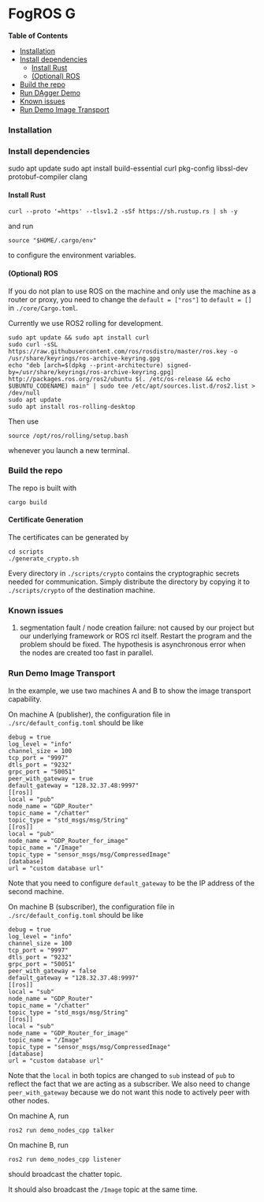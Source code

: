 # FogROS G

<!-- START doctoc generated TOC please keep comment here to allow auto update -->
<!-- DON'T EDIT THIS SECTION, INSTEAD RE-RUN doctoc TO UPDATE -->
**Table of Contents**

- [Installation](#installation)
- [Install dependencies](#install-dependencies)
  - [Install Rust](#install-rust)
  - [(Optional) ROS](#optional-ros)
- [Build the repo](#build-the-repo)
- [Run DAgger Demo](#run-dagger-demo)
- [Known issues](#known-issues)
- [Run Demo Image Transport](#run-demo-image-transport)

<!-- END doctoc generated TOC please keep comment here to allow auto update -->


### Installation 

### Install dependencies 
sudo apt update
sudo apt install build-essential curl pkg-config libssl-dev protobuf-compiler clang

#### Install Rust 
```
curl --proto '=https' --tlsv1.2 -sSf https://sh.rustup.rs | sh -y
```
and run 
```
source "$HOME/.cargo/env"
```
to configure the environment variables. 

#### (Optional) ROS 
If you do not plan to use ROS on the machine and only use the machine as a router or proxy, you need 
to change the `default = ["ros"]` to `default = []` in `./core/Cargo.toml`. 

Currently we use ROS2 rolling for development. 
```
sudo apt update && sudo apt install curl
sudo curl -sSL https://raw.githubusercontent.com/ros/rosdistro/master/ros.key -o /usr/share/keyrings/ros-archive-keyring.gpg
echo "deb [arch=$(dpkg --print-architecture) signed-by=/usr/share/keyrings/ros-archive-keyring.gpg] http://packages.ros.org/ros2/ubuntu $(. /etc/os-release && echo $UBUNTU_CODENAME) main" | sudo tee /etc/apt/sources.list.d/ros2.list > /dev/null
sudo apt update
sudo apt install ros-rolling-desktop
```
Then use 
```
source /opt/ros/rolling/setup.bash
```
whenever you launch a new terminal. 


### Build the repo 

The repo is built with 
```
cargo build
```

#### Certificate Generation
The certificates can be generated by 
```
cd scripts
./generate_crypto.sh
```
Every directory in `./scripts/crypto` contains the cryptographic secrets needed for communication. Simply distribute the directory by copying it to `./scripts/crypto` of the destination machine. 


### Known issues 
1. segmentation fault / node creation failure: not caused by our project but our underlying framework or ROS rcl itself. Restart the program and the problem should be fixed. The hypothesis is asynchronous error when the nodes are created too fast in parallel. 

### Run Demo Image Transport
In the example, we use two machines A and B to show the image transport capability. 

On machine A (publisher), the configuration file in `./src/default_config.toml` should be like 
```
debug = true
log_level = "info"
channel_size = 100
tcp_port = "9997"
dtls_port = "9232"
grpc_port = "50051"
peer_with_gateway = true
default_gateway = "128.32.37.48:9997"
[[ros]]
local = "pub"
node_name = "GDP_Router"
topic_name = "/chatter"
topic_type = "std_msgs/msg/String"
[[ros]]
local = "pub"
node_name = "GDP_Router_for_image"
topic_name = "/Image"
topic_type = "sensor_msgs/msg/CompressedImage"
[database]
url = "custom database url"
```
Note that you need to configure `default_gateway` to be the IP address of the second machine. 

On machine B (subscriber), the configuration file in `./src/default_config.toml` should be like 
```
debug = true
log_level = "info"
channel_size = 100
tcp_port = "9997"
dtls_port = "9232"
grpc_port = "50051"
peer_with_gateway = false
default_gateway = "128.32.37.48:9997"
[[ros]]
local = "sub"
node_name = "GDP_Router"
topic_name = "/chatter"
topic_type = "std_msgs/msg/String"
[[ros]]
local = "sub"
node_name = "GDP_Router_for_image"
topic_name = "/Image"
topic_type = "sensor_msgs/msg/CompressedImage"
[database]
url = "custom database url"
```
Note that the `local` in both topics are changed to `sub` instead of `pub` to reflect the fact that we are 
acting as a subscriber. We also need to change `peer_with_gateway` because we do not want this node to actively
peer with other nodes. 

On machine A, run 
```
ros2 run demo_nodes_cpp talker
```

On machine B, run 
```
ros2 run demo_nodes_cpp listener
```
should broadcast the chatter topic. 

It should also broadcast the `/Image` topic at the same time. 


